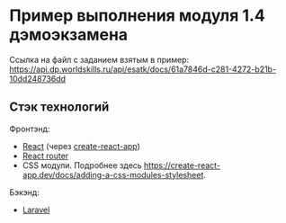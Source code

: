 # Пример выполнения модуля 1.4 дэмоэкзамена

Ссылка на файл с заданием взятым в пример: https://api.dp.worldskills.ru/api/esatk/docs/61a7846d-c281-4272-b21b-10dd248736dd

## Стэк технологий

Фронтэнд:
  - [React](https://reactjs.org/) (через [create-react-app](https://github.com/facebook/create-react-app))
  - [React router](https://reactrouter.com/en/main)
  - CSS модули. Подробнее здесь https://create-react-app.dev/docs/adding-a-css-modules-stylesheet.

Бэкэнд:
  - [Laravel](https://laravel.com/)
